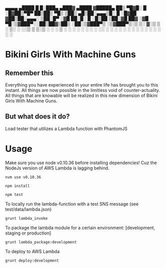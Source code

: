  ▄▄▄▄    ▄████ █     █░███▄ ▄███▓ ▄████
▓█████▄ ██▒ ▀█▓█░ █ ░█▓██▒▀█▀ ██▒██▒ ▀█▒
▒██▒ ▄█▒██░▄▄▄▒█░ █ ░█▓██    ▓██▒██░▄▄▄░
▒██░█▀ ░▓█  ██░█░ █ ░█▒██    ▒██░▓█  ██▓
░▓█  ▀█░▒▓███▀░░██▒██▓▒██▒   ░██░▒▓███▀▒
░▒▓███▀▒░▒   ▒░ ▓░▒ ▒ ░ ▒░   ░  ░░▒   ▒
▒░▒   ░  ░   ░  ▒ ░ ░ ░  ░      ░ ░   ░
 ░    ░░ ░   ░  ░   ░ ░      ░  ░ ░   ░
 ░           ░    ░          ░        ░
      ░

# Bikini Girls With Machine Guns

## Remember this

Everything you have experienced in your entire life has brought you to this instant. All things are now possible in the limitless void of counter-actuality. All things that are knowable will be realized in this new dimension of Bikini Girls With Machine Guns.

## But what does it do?

Load tester that utilizes a Lambda function with PhantomJS

# Usage

Make sure you use node v0.10.36 before installing dependencies! Cuz the NodeJs version of AWS Lambda is lagging behind.

	nvm use v0.10.36

	npm install

	npm test

To locally run the lambda-function with a test SNS message (see test/data/lambda.json)

	grunt lambda_invoke

To package the lambda module for a certain environment: [development, staging or production]

	grunt lambda_package:development

To deploy to AWS Lambda

	grunt deploy:development

